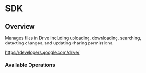 # SDK

## Overview

Manages files in Drive including uploading, downloading, searching, detecting changes, and updating sharing permissions.

<https://developers.google.com/drive/>
### Available Operations

